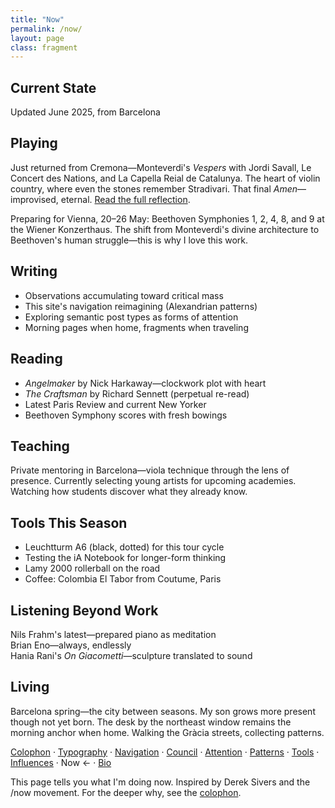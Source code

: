 ```yaml
---
title: "Now"
permalink: /now/
layout: page
class: fragment
---
```


## Current State

<p class="whisper">Updated June 2025, from Barcelona</p>

## Playing

Just returned from Cremona—Monteverdi's *Vespers* with <span class="small-caps">Jordi Savall</span>, <span class="small-caps">Le Concert des Nations</span>, and <span class="small-caps">La Capella Reial de Catalunya</span>. The heart of violin country, where even the stones remember Stradivari. That final *Amen*—improvised, eternal. [Read the full reflection](/Vespers-with-Jordi/).

Preparing for Vienna, <span class="oldstyle">20–26</span> May: Beethoven Symphonies <span class="oldstyle">1</span>, <span class="oldstyle">2</span>, <span class="oldstyle">4</span>, <span class="oldstyle">8</span>, and <span class="oldstyle">9</span> at the <span class="small-caps">Wiener Konzerthaus</span>. The shift from Monteverdi's divine architecture to Beethoven's human struggle—this is why I love this work.

## Writing

- Observations accumulating toward critical mass
- This site's navigation reimagining (Alexandrian patterns)
- Exploring semantic post types as forms of attention
- Morning pages when home, fragments when traveling

## Reading

- *Angelmaker* by <span class="small-caps">Nick Harkaway</span>—clockwork plot with heart
- *The Craftsman* by <span class="small-caps">Richard Sennett</span> (perpetual re-read)
- Latest <span class="small-caps">Paris Review</span> and current <span class="small-caps">New Yorker</span>
- Beethoven Symphony scores with fresh bowings

## Teaching

Private mentoring in Barcelona—viola technique through the lens of presence. Currently selecting young artists for upcoming academies. Watching how students discover what they already know.

## Tools This Season

- <span class="small-caps">Leuchtturm A6</span> (black, dotted) for this tour cycle
- Testing the <span class="small-caps">iA Notebook</span> for longer-form thinking
- <span class="small-caps">Lamy 2000</span> rollerball on the road
- Coffee: Colombia <span class="small-caps">El Tabor</span> from <span class="small-caps">Coutume</span>, Paris

## Listening Beyond Work

<span class="small-caps">Nils Frahm</span>'s latest—prepared piano as meditation  
<span class="small-caps">Brian Eno</span>—always, endlessly  
<span class="small-caps">Hania Rani</span>'s *On Giacometti*—sculpture translated to sound

## Living

Barcelona spring—the city between seasons. My son grows more present though not yet born. The desk by the northeast window remains the morning anchor when home. Walking the Gràcia streets, collecting patterns.

<nav class="about-enfilade">
  <a href="/colophon/">Colophon</a>
  <span class="separator">·</span>
  <a href="/typography-guide/">Typography</a>
  <span class="separator">·</span>
  <a href="/navigation-philosophy/">Navigation</a>
  <span class="separator">·</span>
  <a href="/council/">Council</a>
  <span class="separator">·</span>
  <a href="/attention/">Attention</a>
  <span class="separator">·</span>
  <a href="/patterns/">Patterns</a>
  <span class="separator">·</span>
  <a href="/tools/">Tools</a>
  <span class="separator">·</span>
  <a href="/influences/">Influences</a>
  <span class="separator">·</span>
  <span class="current">Now <span class="arrow">←</span></span>
  <span class="separator">·</span>
  <a href="/bio/">Bio</a>
</nav>

<div class="ornament personal"></div>

<p class="whisper">This page tells you what I'm doing now. Inspired by Derek Sivers and the /now movement. For the deeper why, see the <a href="/colophon/">colophon</a>.</p>